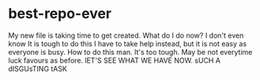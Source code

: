 # best-repo-ever
My new file is taking time to get created. 
What do I do now? I don't even know
It is tough to do this
I have to take help instead, but it is not easy as everyone is busy.
How to do this man.
It's too tough. May be not everytime luck favours as before. lET'S SEE WHAT WE HAVE NOW. sUCH A dISGUsTING tASK
